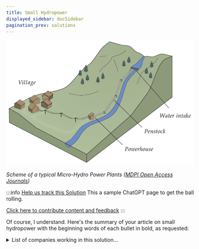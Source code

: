 ```yaml
---
title: Small Hydropower
displayed_sidebar: docSidebar
pagination_prev: solutions
---
```

![In a basic Micro Hydro Power Plant (MHPP), water is extracted directly from its natural course, driven downhill via a penstock, and led into a powerhouse for power generation.](/../static/img/small-hydropower.png)

*Scheme of a typical Micro-Hydro Power Plants ([MDPI Open Access Journals](https://www.mdpi.com/1996-1073/12/5/878))*

:::info [Help us track this Solution](contribute)
This a sample ChatGPT page to get the ball rolling.

[Click here to contribute content and feedback](contribute)
:::

Of course, I understand. Here's the summary of your article on small hydropower with the beginning words of each bullet in bold, as requested:

<details>
        <summary>List of companies working in this solution...</summary>
        <div>
            <ul>
             
                <li><a href="https://www.cloudtostreet.info/">Cloud To Street</a></li>
            
                <li><a href="https://nuscalepower.com">Lucid Energy</a></li>
            
            </ul>
        </div>
        </details>

## Overview

**Small Hydropower** development has notably contributed to greenhouse gas emission reduction through innovations like **micro-hydro turbines**. These efficient turbines find applications in diverse settings, including remote villages lacking grid power. Examples also include using hydropower for irrigation and electricity generation, both mitigating reliance on fossil fuels. Leading in small hydropower development are organizations such as the **International Renewable Energy Agency (IRENA)**, the **United Nations Development Programme (UNDP)**, and the **World Bank**.

## Progress Made

- **Development of small hydropower plants** for electricity generation.
- **U.S. Department of Energy**, the **National Renewable Energy Laboratory**, and the **Electric Power Research Institute**: Pioneering contributors to the reduction of greenhouse gas emissions through clean electricity.
 
## Lessons Learned

1. **Small hydropower is a crucial renewable energy source** combating climate change.
2. **Cost-effectiveness**: Often competitive levelized costs of electricity (LCOE) compared to other renewables.
3. Contributes to **grid stability and flexibility**, aiding integration of higher shares of renewable energy.
4. **Environmental and social considerations**: Careful planning and stakeholder engagement crucial for success.

Prominent contributors in small hydropower development include the **International Hydropower Association (IHA)**, the **Small Hydropower Association (SHPA)**, and various national/regional hydropower associations.

## Challenges Ahead

- **Cost barriers**: High expenses, particularly challenging in developing nations.
- **Technical hurdles**: Novelty of technology involves significant technical challenges.
- **Environmental impacts**: Alterations to hydrology, habitat loss, and community displacement.

**Public-private partnerships** can address cost hurdles. For instance, the **World Bank** collaborates with governments and the private sector in countries like Nepal, Pakistan, and Vietnam. Innovations like **Blue Energy**'s Swiss hydropower plant costing under $1,000 are helping make the technology affordable. **IRENA** and the **UNDP** work on the technical challenges via research and capacity building.

Balancing the benefits and potential environmental impacts of small hydropower is crucial. **Environmental assessments** are essential to minimize negative effects.

## Best Path Forward

To effectively address climate change through small hydropower, key steps include:

1. **Raising awareness** about small hydropower's potential.
2. Enhancing **affordability and accessibility** of small hydropower.
3. Improving **system efficiency** of small hydropower setups.
4. **Supporting research and development** for small hydropower technologies.

Leading contributors in small hydropower development and promotion include the **International Renewable Energy Agency (IRENA)**, the **United Nations Development Programme (UNDP)**, and the **World Bank**.